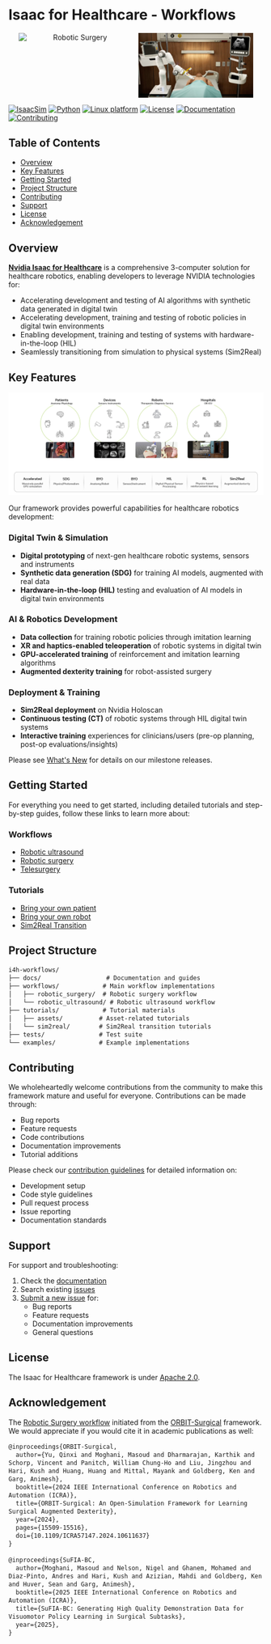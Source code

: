 # Isaac for Healthcare - Workflows

<p align="center" style="display: flex; justify-content: center; gap: 10px;">
  <img src="./docs/source/surgery.png" alt="Robotic Surgery" style="width: 45%; height: auto; aspect-ratio: 16/9; object-fit: cover;" />
  <img src="./docs/source/ultrasound.jpg" alt="Robotic Ultrasound" style="width: 45%; height: auto; aspect-ratio: 16/9; object-fit: cover;" />
</p>

[![IsaacSim](https://img.shields.io/badge/IsaacSim-4.5.0-silver.svg)](https://docs.isaacsim.omniverse.nvidia.com/4.5.0/index.html)
[![Python](https://img.shields.io/badge/python-3.10-blue.svg)](https://docs.python.org/3/whatsnew/3.10.html)
[![Linux platform](https://img.shields.io/badge/platform-linux--64-orange.svg)](https://releases.ubuntu.com/22.04/)
[![License](https://img.shields.io/badge/license-Apache--2.0-yellow.svg)](https://opensource.org/license/apache-2-0)
[![Documentation](https://img.shields.io/badge/docs-latest-brightgreen.svg)](https://github.com/isaac-for-healthcare/i4h-workflows/tree/main/docs)
[![Contributing](https://img.shields.io/badge/contributions-welcome-brightgreen.svg)](./CONTRIBUTING.md)

## Table of Contents
- [Overview](#overview)
- [Key Features](#key-features)
- [Getting Started](#getting-started)
- [Project Structure](#project-structure)
- [Contributing](#contributing)
- [Support](#support)
- [License](#license)
- [Acknowledgement](#acknowledgement)

## Overview

**[Nvidia Isaac for Healthcare](https://github.com/isaac-for-healthcare)** is a comprehensive 3-computer solution for healthcare robotics, enabling developers to leverage NVIDIA technologies for:

- Accelerating development and testing of AI algorithms with synthetic data generated in digital twin
- Accelerating development, training and testing of robotic policies in digital twin environments
- Enabling development, training and testing of systems with hardware-in-the-loop (HIL)
- Seamlessly transitioning from simulation to physical systems (Sim2Real)

## Key Features

![Key features](./docs/source/key_features.jpg)

Our framework provides powerful capabilities for healthcare robotics development:

### Digital Twin & Simulation
- **Digital prototyping** of next-gen healthcare robotic systems, sensors and instruments
- **Synthetic data generation (SDG)** for training AI models, augmented with real data
- **Hardware-in-the-loop (HIL)** testing and evaluation of AI models in digital twin environments

### AI & Robotics Development
- **Data collection** for training robotic policies through imitation learning
- **XR and haptics-enabled teleoperation** of robotic systems in digital twin
- **GPU-accelerated training** of reinforcement and imitation learning algorithms
- **Augmented dexterity training** for robot-assisted surgery

### Deployment & Training
- **Sim2Real deployment** on Nvidia Holoscan
- **Continuous testing (CT)** of robotic systems through HIL digital twin systems
- **Interactive training** experiences for clinicians/users (pre-op planning, post-op evaluations/insights)

Please see [What's New](./docs/source/whatsnew_0_1_0.md) for details on our milestone releases.

## Getting Started

For everything you need to get started, including detailed tutorials and step-by-step guides, follow these links to learn more about:

### Workflows
- [Robotic ultrasound](./workflows/robotic_ultrasound/README.md)
- [Robotic surgery](./workflows/robotic_surgery/README.md)
- [Telesurgery](./workflows/telesurgery/README.md)

### Tutorials
- [Bring your own patient](./tutorials/assets/bring_your_own_patient/README.md)
- [Bring your own robot](./tutorials/assets/bring_your_own_robot/README.md)
- [Sim2Real Transition](./tutorials/sim2real/README.md)

## Project Structure

```
i4h-workflows/
├── docs/                  # Documentation and guides
├── workflows/            # Main workflow implementations
│   ├── robotic_surgery/  # Robotic surgery workflow
│   └── robotic_ultrasound/ # Robotic ultrasound workflow
├── tutorials/            # Tutorial materials
│   ├── assets/          # Asset-related tutorials
│   └── sim2real/        # Sim2Real transition tutorials
├── tests/               # Test suite
└── examples/            # Example implementations
```

## Contributing

We wholeheartedly welcome contributions from the community to make this framework mature and useful for everyone. Contributions can be made through:

- Bug reports
- Feature requests
- Code contributions
- Documentation improvements
- Tutorial additions

Please check our [contribution guidelines](./CONTRIBUTING.md) for detailed information on:
- Development setup
- Code style guidelines
- Pull request process
- Issue reporting
- Documentation standards

## Support

For support and troubleshooting:

1. Check the [documentation](https://github.com/isaac-for-healthcare/i4h-workflows/tree/main/docs)
2. Search existing [issues](https://github.com/isaac-for-healthcare/i4h-workflows/issues)
3. [Submit a new issue](https://github.com/isaac-for-healthcare/i4h-workflows/issues/new) for:
   - Bug reports
   - Feature requests
   - Documentation improvements
   - General questions

## License

The Isaac for Healthcare framework is under [Apache 2.0](./LICENSE).

## Acknowledgement

The [Robotic Surgery workflow](./workflows/robotic_surgery/) initiated from the [ORBIT-Surgical](https://orbit-surgical.github.io/) framework. We would appreciate if you would cite it in academic publications as well:

```
@inproceedings{ORBIT-Surgical,
  author={Yu, Qinxi and Moghani, Masoud and Dharmarajan, Karthik and Schorp, Vincent and Panitch, William Chung-Ho and Liu, Jingzhou and Hari, Kush and Huang, Huang and Mittal, Mayank and Goldberg, Ken and Garg, Animesh},
  booktitle={2024 IEEE International Conference on Robotics and Automation (ICRA)},
  title={ORBIT-Surgical: An Open-Simulation Framework for Learning Surgical Augmented Dexterity},
  year={2024},
  pages={15509-15516},
  doi={10.1109/ICRA57147.2024.10611637}
}

@inproceedings{SuFIA-BC,
  author={Moghani, Masoud and Nelson, Nigel and Ghanem, Mohamed and Diaz-Pinto, Andres and Hari, Kush and Azizian, Mahdi and Goldberg, Ken and Huver, Sean and Garg, Animesh},
  booktitle={2025 IEEE International Conference on Robotics and Automation (ICRA)},
  title={SuFIA-BC: Generating High Quality Demonstration Data for Visuomotor Policy Learning in Surgical Subtasks},
  year={2025},
}
```
